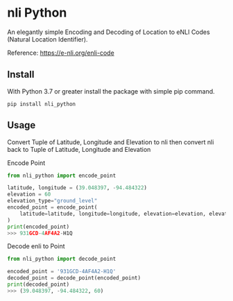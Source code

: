 # nli Python

An elegantly simple Encoding and Decoding of Location to eNLI Codes (Natural Location Identifier).

Reference: https://e-nli.org/enli-code

## Install 

With Python 3.7 or greater install the package with simple pip command.

```
pip install nli_python
```

## Usage

Convert Tuple of Latitude, Longitude and Elevation to nli then convert nli back 
to Tuple of Latitude, Longitude and Elevation

Encode Point
```python
from nli_python import encode_point

latitude, longitude = (39.048397, -94.484322)
elevation = 60
elevation_type="ground_level"
encoded_point = encode_point(
    latitude=latitude, longitude=longitude, elevation=elevation, elevation_type=elevation_type
)
print(encoded_point)
>>> 931GCD-4AF4A2-H1Q
```

Decode enli to Point
```python
from nli_python import decode_point

encoded_point = '931GCD-4AF4A2-H1Q'
decoded_point = decode_point(encoded_point)
print(decoded_point)
>>> (39.048397, -94.484322, 60)
```
